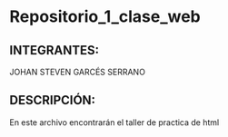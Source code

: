 # Repositorio_1_clase_web
## INTEGRANTES:
JOHAN STEVEN GARCÉS SERRANO 
## DESCRIPCIÓN: 
En este archivo encontrarán el taller de practica de html 
